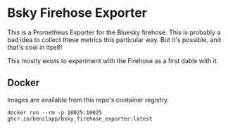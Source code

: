 # Bsky Firehose Exporter

This is a Prometheus Exporter for the Bluesky firehose. This is probably a bad idea to collect
these metrics this particular way. But it's possible, and that's cool in itself!

This mostly exists to experiment with the Firehose as a first dable with it.

## Docker

Images are available from this repo's container registry.

```
docker run --rm -p 10025:10025 ghcr.io/benclapp/bsky_firehose_exporter:latest
```
